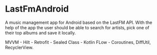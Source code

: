 # LastFmAndroid
A music management app for Android based on the LastFM API. With the help of the app the user should be able to search for artists, pick one of their top albums and save it locally.

MVVM - Hilt - Retrofit - Sealed Class - Kotlin FLow - Coroutines, DiffUtil, RecyclerView.
